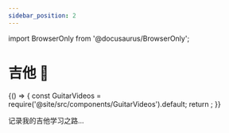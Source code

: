 ```yaml
---
sidebar_position: 2
---
```


import BrowserOnly from '@docusaurus/BrowserOnly';

# 吉他 🎸

<BrowserOnly>
{() => {
  const GuitarVideos = require('@site/src/components/GuitarVideos').default;
  return <GuitarVideos />;
}}
</BrowserOnly>

记录我的吉他学习之路... 